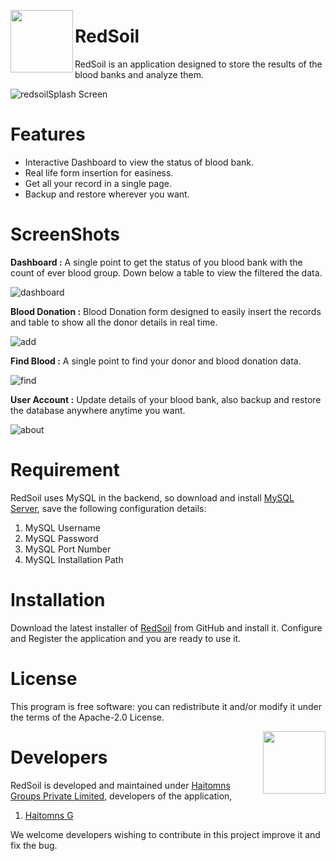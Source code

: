 <a href="https://github.com/haitomnsgroups/redsoilApp"><img src="https://github.com/haitomnsgroups/redsoilApp/blob/master/src/main/resources/com.haitomns.images/redSoilLogoRed.png" align="left" height="100" width="100" ></a>
# RedSoil
RedSoil is an application designed to store the results of the blood banks and analyze them.

![redsoilSplash Screen](https://user-images.githubusercontent.com/114091259/193548700-acdb2c6e-879c-4700-b9aa-4d341389c314.png)

# Features

  - Interactive Dashboard to view the status of blood bank.
  - Real life form insertion for easiness.
  - Get all your record in a single page.
  - Backup and restore wherever you want.

# ScreenShots

**Dashboard :**
A single point to get the status of you blood bank with the count of ever blood group. Down below a table to view the filtered the data.

![dashboard](https://user-images.githubusercontent.com/114091259/193549206-a2303652-5b10-4078-9fda-5e4d61d1c1cf.png)

**Blood Donation :**
Blood Donation form designed to easily insert the records and table to show all the donor details in real time.

![add](https://user-images.githubusercontent.com/114091259/193549311-53d6e702-76ee-422a-b6ec-b4895f903060.png)

**Find Blood :**
A single point to find your donor and blood donation data.

![find](https://user-images.githubusercontent.com/114091259/193549360-44f346db-53bb-4431-b9b7-1532a19ab580.png)

**User Account :**
Update details of your blood bank, also backup and restore the database anywhere anytime you want.

![about](https://user-images.githubusercontent.com/114091259/193549416-c5794f0a-325f-44e8-a3f5-43f4be6a6506.png)

# Requirement
RedSoil uses MySQL in the backend, so download and install [MySQL Server](https://dev.mysql.com/downloads/installer/), save the following configuration details:
1. MySQL Username
2. MySQL Password
3. MySQL Port Number
4. MySQL Installation Path

# Installation
Download the latest installer of [RedSoil](https://github.com/haitomnsgroups/redsoilApp/releases) from GitHub and install it. Configure and Register the application and you are ready to use it.

# License
This program is free software: you can redistribute it and/or modify it under the terms of the Apache-2.0 License.


<a href="https://github.com/haitomnsgroupsp"><img src="https://github.com/haitomnsgroups/redsoilApp/blob/master/src/main/resources/com.haitomns.images/haitomnsLogoRed.png" align="right" height="100" width="100" ></a>
# Developers
RedSoil is developed and maintained under [Haitomns Groups Private Limited](https://haitomns.com), developers of the application,

1. [Haitomns G](https://github.com/haitomns4173)

We welcome developers wishing to contribute in this project improve it and fix the bug.
